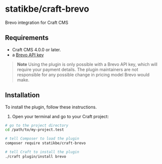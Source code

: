 # statikbe/craft-brevo

Brevo integration for Craft CMS

## Requirements

- Craft CMS 4.0.0 or later.
- a <a href="https://www.brevo.com/features/email-api/" target="_blank" rel="noopener">Brevo API key</a>

> **Note**
> Using the plugin is only possible with a Brevo API key, which will require your payment details.
> The plugin maintainers are not responsible for any possible change in pricing model Brevo would make.


## Installation

To install the plugin, follow these instructions.

1. Open your terminal and go to your Craft project:

```bash
# go to the project directory
cd /path/to/my-project.test

# tell Composer to load the plugin
composer require statikbe/craft-brevo

# tell Craft to install the plugin
./craft plugin/install brevo
```
